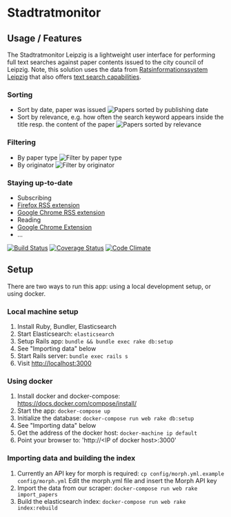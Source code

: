 # Stadtratmonitor

## Usage / Features

The Stadtratmonitor Leipzig is a lightweight user interface for performing full text searches against paper contents issued to the city council of Leipzig. Note, this solution uses the data from [Ratsinformationssystem Leipzig](https://ratsinfo.leipzig.de/bi/allris.net.asp) that also offers [text search capabilities](https://ratsinfo.leipzig.de/bi/yw010.asp). 

### Sorting
 * Sort by date, paper was issued
![Papers sorted by publishing date](https://cloud.githubusercontent.com/assets/994131/14060246/b29c0356-f35e-11e5-837a-2106dd274694.JPG)
 * Sort by relevance, e.g. how often the search keyword appears inside the title resp. the content of the paper
![Papers sorted by relevance](https://cloud.githubusercontent.com/assets/994131/14060257/f7491002-f35e-11e5-9d39-f36b81c35c33.JPG)
### Filtering
 * By paper type
![Filter by paper type](https://cloud.githubusercontent.com/assets/994131/14060263/28c9d800-f35f-11e5-8c56-e8d208d85916.JPG)
 * By originator
![Filter by originator](https://cloud.githubusercontent.com/assets/994131/14060267/4fa539a6-f35f-11e5-981e-2467daf2dee2.JPG)
### Staying up-to-date
 * Subscribing
  * [Firefox RSS extension](https://addons.mozilla.org/en-US/firefox/addon/rss-feed-icon-in-navbar/)
  * [Google Chrome RSS extension](https://chrome.google.com/webstore/detail/rss-subscription-extensio/nlbjncdgjeocebhnmkbbbdekmmmcbfjd?hl=de)
 * Reading
  * [Google Chrome Extension](https://chrome.google.com/webstore/detail/rss-feed-reader/pnjaodmkngahhkoihejjehlcdlnohgmp)
  * ...

[![Build Status](https://travis-ci.org/CodeforLeipzig/stadtratmonitor.png?branch=master)](https://travis-ci.org/CodeforLeipzig/stadtratmonitor) [![Coverage Status](https://coveralls.io/repos/github/CodeforLeipzig/stadtratmonitor/badge.svg?branch=master)](https://coveralls.io/github/CodeforLeipzig/stadtratmonitor?branch=master) [![Code Climate](https://codeclimate.com/github/CodeforLeipzig/stadtratmonitor/badges/gpa.svg)](https://codeclimate.com/github/CodeforLeipzig/stadtratmonitor)

## Setup

There are two ways to run this app: using a local development setup, or using
docker.

### Local machine setup
1. Install Ruby, Bundler, Elasticsearch
1. Start Elasticsearch: `elasticsearch`
1. Setup Rails app: `bundle && bundle exec rake db:setup`
1. See "Importing data" below
1. Start Rails server: `bundle exec rails s`
1. Visit [http://localhost:3000](http://localhost:3000)

### Using docker

1. Install docker and docker-compose: https://docs.docker.com/compose/install/
1. Start the app: `docker-compose up`
1. Initialize the database: `docker-compose run web rake db:setup`
1. See "Importing data" below
1. Get the address of the docker host: `docker-machine ip default`
1. Point your browser to: 'http://\<IP of docker host\>:3000'

### Importing data and building the index
1. Currently an API key for morph is required:
   `cp config/morph.yml.example config/morph.yml`
   Edit the morph.yml file and insert the Morph API key
1. Import the data from our scraper: `docker-compose run web rake import_papers`
1. Build the elasticsearch index: `docker-compose run web rake index:rebuild`
